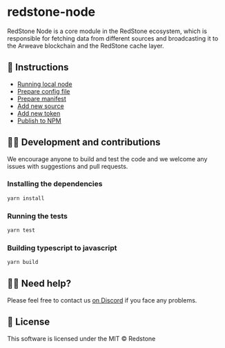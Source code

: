 # redstone-node

RedStone Node is a core module in the RedStone ecosystem, which is responsible for fetching data from different sources and broadcasting it to the Arweave blockchain and the RedStone cache layer.

## 📖 Instructions
- [Running local node](docs/RUN_LOCAL_NODE.md)
- [Prepare config file](docs/PREPARE_CONFIG_FILE.md)
- [Prepare manifest](docs/PREPARE_MANIFEST.md)
- [Add new source](docs/ADD_NEW_SOURCE.md)
- [Add new token](docs/ADD_NEW_TOKEN.md)
- [Publish to NPM](docs/PUBLISH_TO_NPM.md)

## 👨‍💻 Development and contributions
We encourage anyone to build and test the code and we welcome any issues with suggestions and pull requests.

### Installing the dependencies
```bash
yarn install
```

### Running the tests
```bash
yarn test
```

### Building typescript to javascript
```bash
yarn build
```

## 🙋‍♂️ Need help?
Please feel free to contact us [on Discord](https://redstone.finance/discord) if you face any problems.

## 📜 License
This software is licensed under the MIT © Redstone
